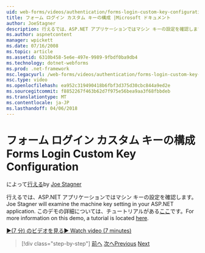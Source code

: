 ```yaml
---
uid: web-forms/videos/authentication/forms-login-custom-key-configuration
title: フォーム ログイン カスタム キーの構成 |Microsoft ドキュメント
author: JoeStagner
description: 行えるでは、ASP.NET アプリケーションではマシン キーの設定を確認します。 このデモの詳細については、チュートリアルは存在します。
ms.author: aspnetcontent
manager: wpickett
ms.date: 07/16/2008
ms.topic: article
ms.assetid: 6310b458-5e6e-497e-9989-9fbdf0ba9db4
ms.technology: dotnet-webforms
ms.prod: .net-framework
msc.legacyurl: /web-forms/videos/authentication/forms-login-custom-key-configuration
msc.type: video
ms.openlocfilehash: ea952c319490418b6fbf3d375d30cbc844a9ed2e
ms.sourcegitcommit: f8852267f463b62d7f975e56bea9aa3f68fbbdeb
ms.translationtype: MT
ms.contentlocale: ja-JP
ms.lasthandoff: 04/06/2018
---
```

<a name="forms-login-custom-key-configuration"></a><span data-ttu-id="abb39-104">フォーム ログイン カスタム キーの構成</span><span class="sxs-lookup"><span data-stu-id="abb39-104">Forms Login Custom Key Configuration</span></span>
====================
<span data-ttu-id="abb39-105">によって[行える](https://github.com/JoeStagner)</span><span class="sxs-lookup"><span data-stu-id="abb39-105">by [Joe Stagner](https://github.com/JoeStagner)</span></span>

<span data-ttu-id="abb39-106">行えるでは、ASP.NET アプリケーションではマシン キーの設定を確認します。</span><span class="sxs-lookup"><span data-stu-id="abb39-106">Joe Stagner will examine the machine key setting in your ASP.NET application.</span></span> <span data-ttu-id="abb39-107">このデモの詳細については、チュートリアルがある[ここ](../../overview/older-versions-security/introduction/forms-authentication-configuration-and-advanced-topics-vb.md)です。</span><span class="sxs-lookup"><span data-stu-id="abb39-107">For more information on this demo, a tutorial is located [here](../../overview/older-versions-security/introduction/forms-authentication-configuration-and-advanced-topics-vb.md).</span></span>

[<span data-ttu-id="abb39-108">&#9654;(7 分) のビデオを見る</span><span class="sxs-lookup"><span data-stu-id="abb39-108">&#9654; Watch video (7 minutes)</span></span>](https://channel9.msdn.com/Blogs/ASP-NET-Site-Videos/forms-login-custom-key-configuration)

> [!div class="step-by-step"]
> <span data-ttu-id="abb39-109">[前へ](asp-forms-login-relocation.md)
> [次へ](add-custom-data-to-the-authentication-method.md)</span><span class="sxs-lookup"><span data-stu-id="abb39-109">[Previous](asp-forms-login-relocation.md)
[Next](add-custom-data-to-the-authentication-method.md)</span></span>

